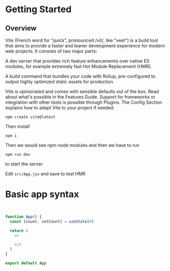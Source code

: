 # Getting Started
## Overview
Vite (French word for "quick", pronounced /vit/, like "veet") is a build tool that aims to provide a faster and leaner development experience for modern web projects. It consists of two major parts:

A dev server that provides rich feature enhancements over native ES modules, for example extremely fast Hot Module Replacement (HMR).

A build command that bundles your code with Rollup, pre-configured to output highly optimized static assets for production.

Vite is opinionated and comes with sensible defaults out of the box. Read about what's possible in the Features Guide. Support for frameworks or integration with other tools is possible through Plugins. The Config Section explains how to adapt Vite to your project if needed.

```terminal
npm create vite@latest
```

Then install
```terminal
npm i
```

Then we would see npm node modules and then we have to run 
```
npm run dev
```
to start the server

Edit `src/App.jsx` and save to test HMR

# Basic app syntax

```javascript


function App() {
  const [count, setCount] = useState(0)

  return (
    <>

    </>
  )
}

export default App
```
